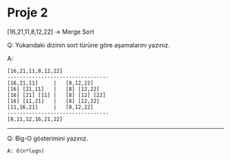 # Proje 2

[16,21,11,8,12,22] -> Merge Sort

Q: Yukarıdaki dizinin sort türüne göre aşamalarını yazınız.

A:

```
[16,21,11,8,12,22]
---------------------------------
[16,21,11]     |   [8,12,22]
[16] [21,11]   |   [8] [12,22]
[16] [21] [11] |   [8] [12] [22]
[16] [11,21]   |   [8] [12,22]
[11,16,21]     |   [8,12,22]
---------------------------------
[8,11,12,16,21,22]
```

---

Q: Big-O gösterimini yazınız.

```
A: O(n*logn)
```
